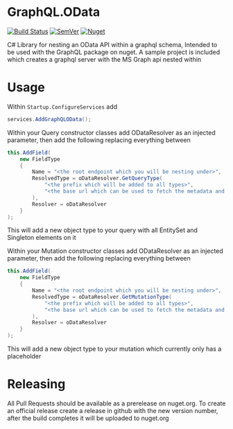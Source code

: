 # GraphQL.OData
[![Build Status](https://dev.azure.com/fishandrichardson-oss/GraphQL.OData/_apis/build/status/FishandRichardsonPC.GraphQL.OData?branchName=master)](https://dev.azure.com/fishandrichardson-oss/GraphQL.OData/_build/latest?definitionId=1&branchName=master)
[![SemVer](https://img.shields.io/nuget/v/GraphQL.OData.svg)](https://semver.org)
[![Nuget](https://img.shields.io/nuget/dt/GraphQL.OData.svg)](https://www.nuget.org/packages/GraphQL.OData)


C# Library for nesting an OData API within a graphql schema, Intended to be used with the GraphQL 
package on nuget. A sample project is included which creates a graphql server with the MS Graph api
nested within

# Usage
Within `Startup.ConfigureServices` add
```c#
services.AddGraphQLOData();
```
Within your Query constructor classes add ODataResolver as an injected parameter, then add the following
replacing everything between <angle brackets>
```c#
this.AddField(
    new FieldType
    {
        Name = "<the root endpoint which you will be nesting under>",
        ResolvedType = oDataResolver.GetQueryType(
            "<the prefix which will be added to all types>",
            "<the base url which can be used to fetch the metadata and call the api>"
        ),
        Resolver = oDataResolver
    }
);
```
This will add a new object type to your query with all EntitySet and Singleton elements on it

Within your Mutation constructor classes add ODataResolver as an injected parameter, then add the following
replacing everything between <angle brackets>
```c#
this.AddField(
    new FieldType
    {
        Name = "<the root endpoint which you will be nesting under>",
        ResolvedType = oDataResolver.GetMutationType(
            "<the prefix which will be added to all types>",
            "<the base url which can be used to fetch the metadata and call the api>"
        ),
        Resolver = oDataResolver
    }
);
```
This will add a new object type to your mutation which currently only has a placeholder

# Releasing
All Pull Requests should be available as a prerelease on nuget.org. To create an official release create a release in github
with the new version number, after the build completes it will be uploaded to nuget.org